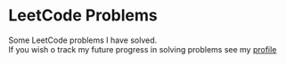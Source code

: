 # LeetCode Problems 
Some LeetCode problems I have solved.<br />
If you wish o track my future progress in solving problems see my [profile](https://leetcode.com/uuralp/)
